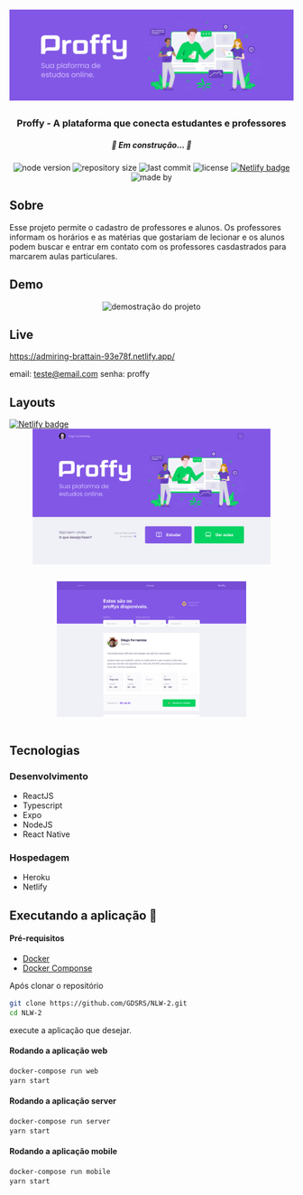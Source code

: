<h1 align="center">
  <img alt="NextLevelWeek#2" src="./assets/app-logo.png">
</h1>

<h3 align="center">Proffy - A plataforma que conecta estudantes e professores</h3>

<h5 align="center">🚧 Em construção... 🚧</h5>

<p align="center">
  <img alt="node version" src="https://img.shields.io/static/v1?label=node&message=12.18.3&color=79dd2c&style=for-the-badge"/>
  
  <img alt="repository size" src="https://img.shields.io/github/repo-size/GDSRS/NLW-2?color=79dd2c&style=for-the-badge"/>

  <img alt="last commit" src="https://img.shields.io/github/last-commit/GDSRS/NLW-2?color=79dd2c&style=for-the-badge"/>

  <img alt="license" src="https://img.shields.io/static/v1?label=license&message=MIT&color=79dd2c&style=for-the-badge"/>

  <a href='https://app.netlify.com/sites/admiring-brattain-93e78f/deploys'>
  <img alt="Netlify badge" src="https://api.netlify.com/api/v1/badges/38fddfb8-7928-477e-8e1a-988f1b7dcc94/deploy-status"/></a>

  <br/>

  <img alt="made by" src="https://img.shields.io/static/v1?label=made%20by&message=Guilherme%20Sant'Ana&color=8257e5&style=for-the-badge"/>
</p>

## Sobre
Esse projeto permite o cadastro de professores e alunos. Os professores  informam os horários e as matérias que gostariam de lecionar e os alunos podem buscar e entrar em contato com os professores casdastrados para marcarem aulas particulares.

## Demo
<div align='center'>
  <img
    src='./assets/proffy01.gif' alt='demostração do projeto'
  />
</div>

## Live
https://admiring-brattain-93e78f.netlify.app/

email: teste@email.com
senha: proffy

## Layouts 

<a href='https://www.figma.com/file/Q7gzokRc3MQ1k1y39SFQPb/Proffy-Web-2.0-Copy?node-id=160%3A2761'>
<img alt="Netlify badge" src="https://img.shields.io/static/v1?label=Figma&message=Acessar Layout&color=79dd2c&style=for-the-badge&logo=Figma"/></a>

<div style="display: flex;
flex-direction:column; justify-content: space-between; align-items: center;">
  <img 
    src='./assets/Home.png'
    alt='home page'
    style='width: auto; height: 15rem; margin-bottom: 1rem'
  />

  <img 
    src='./assets/Listagem.png'
    alt='home page'
    style='width: auto; height: 15rem;'
  />

</div>

## Tecnologias  

### Desenvolvimento
<ul>
  <li>ReactJS</li>
  <li>Typescript</li>
  <li>Expo</li>
  <li>NodeJS</li>
  <li>React Native</li>
</ul>

### Hospedagem
<ul>
  <li>Heroku</li>
  <li>Netlify</li>
</ul>

## Executando a aplicação :rocket:

#### Pré-requisitos
<ul>
  <li><a href="https://docs.docker.com/engine/install/">Docker</a></li>
  <li><a href="https://docs.docker.com/compose/install/">Docker Componse</a></li>
</ul>

Após clonar o repositório 
```bash
git clone https://github.com/GDSRS/NLW-2.git
cd NLW-2
```
execute a aplicação que desejar.

#### Rodando a aplicação web
```bash
docker-compose run web
yarn start
```

#### Rodando a aplicação server
```bash
docker-compose run server
yarn start
```

#### Rodando a aplicação mobile
```bash
docker-compose run mobile
yarn start
```
